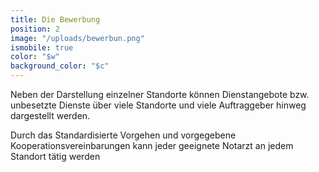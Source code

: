 ```yaml
---
title: Die Bewerbung
position: 2
image: "/uploads/bewerbun.png"
ismobile: true
color: "$w"
background_color: "$c"
---
```


Neben der Darstellung einzelner Standorte können Dienstangebote bzw. unbesetzte Dienste über viele Standorte und viele Auftraggeber hinweg dargestellt werden.

Durch das Standardisierte Vorgehen und vorgegebene Kooperationsvereinbarungen kann jeder geeignete Notarzt an jedem Standort tätig werden
